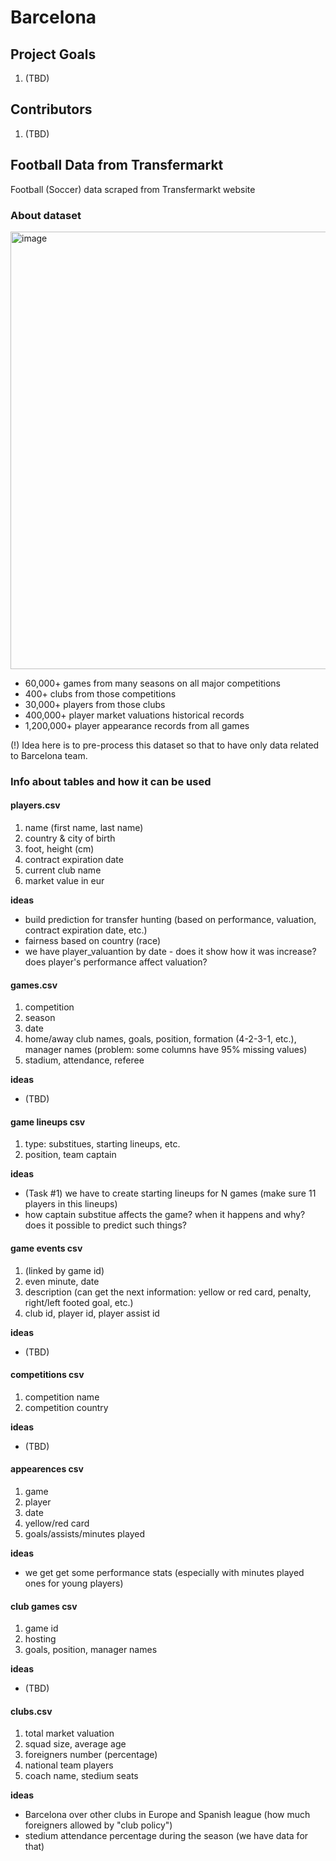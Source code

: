 # Barcelona


## Project Goals

1. (TBD)


## Contributors

1. (TBD)

## Football Data from Transfermarkt
Football (Soccer) data scraped from Transfermarkt website

### About dataset

<img width="700" alt="image" src="https://github.com/Football-Analytics-UCU/Barcelona/assets/71069933/020f5c3d-29a2-4d9d-b62f-3728ab19a770">

- 60,000+ games from many seasons on all major competitions
- 400+ clubs from those competitions
- 30,000+ players from those clubs
- 400,000+ player market valuations historical records
- 1,200,000+ player appearance records from all games


(!) Idea here is to pre-process this dataset so that to have only data related to Barcelona team. 

### Info about tables and how it can be used 

#### players.csv

1. name (first name, last name)
2. country & city of birth
3. foot, height (cm)
4. contract expiration date
5. current club name
6. market value in eur 

**ideas**
- build prediction for transfer hunting (based on performance, valuation, contract expiration date, etc.)
- fairness based on country (race)
- we have player_valuantion by date - does it show how it was increase? does player's performance affect valuation? 

#### games.csv

1. competition
2. season
3. date
4. home/away club names, goals, position, formation (4-2-3-1, etc.), manager names (problem: some columns have 95% missing values)
5. stadium, attendance, referee

**ideas**
- (TBD)

#### game lineups csv

1. type: substitues, starting lineups, etc.
2. position, team captain

**ideas**
- (Task #1) we have to create starting lineups for N games (make sure 11 players in this lineups)
- how captain substitue affects the game? when it happens and why? does it possible to predict such things? 

#### game events csv

1. (linked by game id)
2. even minute, date
3. description (can get the next information: yellow or red card, penalty, right/left footed goal, etc.)
4. club id, player id, player assist id

**ideas**
- (TBD)

#### competitions csv

1. competition name
2. competition country

**ideas**
- (TBD)

#### appearences csv

1. game
2. player
3. date
4. yellow/red card
5. goals/assists/minutes played

**ideas**
- we get get some performance stats (especially with minutes played ones for young players)

#### club games csv

1. game id
2. hosting
3. goals, position, manager names

**ideas**
- (TBD)

#### clubs.csv

1. total market valuation
2. squad size, average age
3. foreigners number (percentage)
4. national team players
5. coach name, stedium seats 

**ideas**
- Barcelona over other clubs in Europe and Spanish league (how much foreigners allowed by "club policy")
- stedium attendance percentage during the season (we have data for that)
